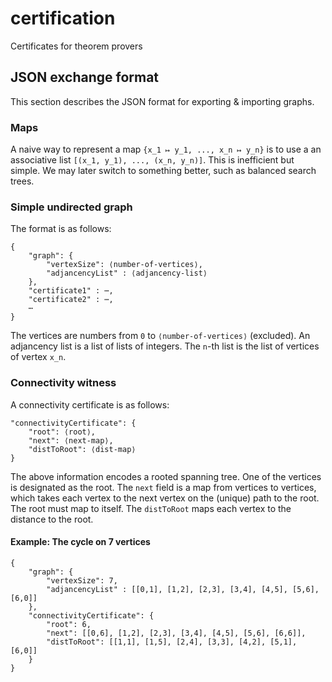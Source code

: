 # certification
Certificates for theorem provers

## JSON exchange format

This section describes the JSON format for exporting & importing graphs.

### Maps

A naive way to represent a map `{x_1 ↦ y_1, ..., x_n ↦ y_n}` is to use a an associative list `[(x_1, y_1), ..., (x_n,
y_n)]`. This is inefficient but simple. We may later switch to something better, such as balanced search trees.

### Simple undirected graph

The format is as follows:
```
{
    "graph": {
        "vertexSize": ⟨number-of-vertices⟩,
        "adjancencyList" : ⟨adjancency-list⟩
    },
    "certificate1" : ⋯,
    "certificate2" : ⋯,
    ⋯
}
```
The vertices are numbers from `0` to `⟨number-of-vertices⟩` (excluded). An adjancency list is a list of lists of
integers. The `n`-th list is the list of vertices of vertex `x_n`.

### Connectivity witness

A connectivity certificate is as follows:
```
"connectivityCertificate": {
    "root": ⟨root⟩,
    "next": ⟨next-map⟩,
    "distToRoot": ⟨dist-map⟩
}
```
The above information encodes a rooted spanning tree. One of the vertices is designated as the root.
The `next` field is a map from vertices to vertices, which takes each vertex to the next vertex on the
(unique) path to the root. The root must map to itself. The `distToRoot` maps each vertex to the distance
to the root.


#### Example: The cycle on 7 vertices

```
{
    "graph": {
        "vertexSize": 7,
        "adjancencyList" : [[0,1], [1,2], [2,3], [3,4], [4,5], [5,6], [6,0]]
    },
    "connectivityCertificate": {
        "root": 6,
        "next": [[0,6], [1,2], [2,3], [3,4], [4,5], [5,6], [6,6]],
        "distToRoot": [[1,1], [1,5], [2,4], [3,3], [4,2], [5,1], [6,0]]
    }
}
```
